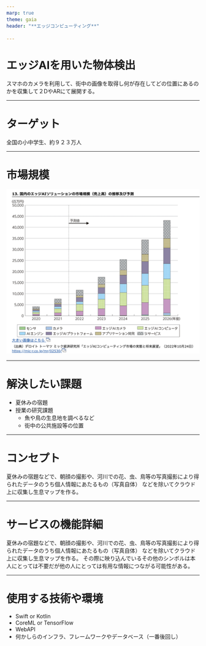 ```yaml
---
marp: true
theme: gaia
header: "**エッジコンピューティング**"

---
```

# エッジAIを用いた物体検出

スマホのカメラを利用して、街中の画像を取得し何が存在してどの位置にあるのかを収集して２DやARにて展開する。

---
# ターゲット

全国の小中学生、約９２３万人

---
# 市場規模

![height:500](images/edge.png)

---
# 解決したい課題

* 夏休みの宿題
* 授業の研究課題
  *  魚や鳥の生息地を調べるなど
  *  街中の公共施設等の位置

---
# コンセプト

夏休みの宿題などで、朝顔の撮影や、河川での花、虫、鳥等の写真撮影により得られたデータのうち個人情報にあたるもの（写真自体）
などを除いてクラウド上に収集し生息マップを作る。

---
# サービスの機能詳細

夏休みの宿題などで、朝顔の撮影や、河川での花、虫、鳥等の写真撮影により得られたデータのうち個人情報にあたるもの（写真自体）
などを除いてクラウド上に収集し生息マップを作る。
その際に映り込んでいるその他のシンボルは本人にとっては不要だが他の人にとっては有用な情報につながる可能性がある。

---
# 使用する技術や環境

* Swift or Kotlin
* CoreML or TensorFlow
* WebAPI
* 何かしらのインフラ、フレームワークやデータベース（一番後回し）



